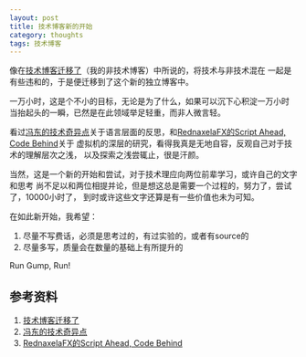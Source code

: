 ```yaml
---
layout: post
title: 技术博客新的开始
category: thoughts
tags: 技术博客 
---
```


像在[技术博客迁移了][技术博客迁移了]（我的非技术博客）中所说的，将技术与非技术混在
一起是有些违和的，于是便迁移到了这个新的独立博客中。

一万小时，这是个不小的目标，无论是为了什么，如果可以沉下心积淀一万小时
当抬起头的一瞬，已然是在此领域举足轻重，而非人微言轻。

看过[冯东的技术奇异点][冯东的技术奇异点]关于语言层面的反思，和[RednaxelaFX的Script Ahead, Code Behind][RednaxelaFX的Script Ahead, Code Behind]关于
虚拟机的深层的研究，看得我真是无地自容，反观自己对于技术的理解层次之浅，
以及探索之浅尝辄止，很是汗颜。

当然，这是一个新的开始和尝试，对于技术理应向两位前辈学习，或许自己的文字和思考
尚不足以和两位相提并论，但是想这总是需要一个过程的，努力了，尝试了，10000小时了，
到时或许这些文字还算是有一些价值也未为可知。

在如此新开始，我希望：

1. 尽量不写费话，必须是思考过的，有过实验的，或者有source的
2. 尽量多写，质量会在数量的基础上有所提升的

Run Gump, Run!


## 参考资料
1. [技术博客迁移了][技术博客迁移了]
2. [冯东的技术奇异点][冯东的技术奇异点]
3. [RednaxelaFX的Script Ahead, Code Behind][RednaxelaFX的Script Ahead, Code Behind]


[技术博客迁移了]: http://towerjoo.github.io/blog/2013/08/14/tech-blog-moved/
[冯东的技术奇异点]: http://techsingular.net/
[RednaxelaFX的Script Ahead, Code Behind]: http://rednaxelafx.iteye.com/

